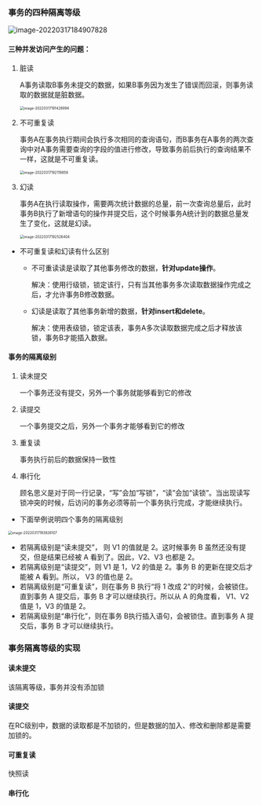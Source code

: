 ### 事务的四种隔离等级

![image-20220317184907828](https://ldt-typora.oss-cn-shenzhen.aliyuncs.com/img/image-20220317184907828.png)

#### 三种并发访问产生的问题：

1. 脏读

   A事务读取B事务未提交的数据，如果B事务因为发生了错误而回滚，则事务读取的数据就是脏数据。

   <img src="https://ldt-typora.oss-cn-shenzhen.aliyuncs.com/img/image-20220317191428994.png" alt="image-20220317191428994" style="zoom:50%;" />

2. 不可重复读

   事务A在事务执行期间会执行多次相同的查询语句，而B事务在A事务的两次查询中对A事务需要查询的字段的值进行修改，导致事务前后执行的查询结果不一样，这就是不可重复读。

   <img src="https://ldt-typora.oss-cn-shenzhen.aliyuncs.com/img/image-20220317192119858.png" alt="image-20220317192119858" style="zoom:50%;" />

3. 幻读

   事务A在执行读取操作，需要两次统计数据的总量，前一次查询总量后，此时事务B执行了新增语句的操作并提交后，这个时候事务A统计到的数据总量发生了变化，这就是幻读。

   <img src="https://ldt-typora.oss-cn-shenzhen.aliyuncs.com/img/image-20220317192526404.png" alt="image-20220317192526404" style="zoom:50%;" />

- 不可重复读和幻读有什么区别

  - 不可重读读是读取了其他事务修改的数据，**针对update操作**。

    解决：使用行级锁，锁定该行，只有当其他事务多次读取数据操作完成之后，才允许事务B修改数据。

  - 幻读是读取了其他事务新增的数据，**针对insert和delete**。

    解决：使用表级锁，锁定该表，事务A多次读取数据完成之后才释放该锁，事务B才能插入数据。



#### 事务的隔离级别

1. 读未提交

   一个事务还没有提交，另外一个事务就能够看到它的修改

2. 读提交

   一个事务提交之后，另外一个事务才能够看到它的修改

3. 重复读

   事务执行前后的数据保持一致性

4. 串行化

   顾名思义是对于同一行记录，“写”会加“写锁”，“读”会加“读锁”。当出现读写锁冲突的时候，后访问的事务必须等前一个事务执行完成，才能继续执行。



- 下面举例说明四个事务的隔离级别

<img src="https://ldt-typora.oss-cn-shenzhen.aliyuncs.com/img/image-20220317193826107.png" alt="image-20220317193826107" style="zoom:50%;" />

- 若隔离级别是“读未提交”， 则 V1 的值就是 2。这时候事务 B 虽然还没有提交，但是结果已经被 A 看到了。因此，V2、V3 也都是 2。
- 若隔离级别是“读提交”，则 V1 是 1，V2 的值是 2。事务 B 的更新在提交后才能被 A 看到。所以， V3 的值也是 2。
- 若隔离级别是“可重复读”，则在事务 B 执行“将 1 改成 2”的时候，会被锁住。直到事务 A 提交后，事务 B 才可以继续执行。所以从 A 的角度看， V1、V2 值是 1，V3 的值是 2。
- 若隔离级别是“串行化”，则在事务 B执行插入语句，会被锁住。直到事务 A 提交后，事务 B 才可以继续执行。



### 事务隔离等级的实现

#### 读未提交

该隔离等级，事务并没有添加锁

#### 读提交

在RC级别中，数据的读取都是不加锁的，但是数据的加入、修改和删除都是需要加锁的。

#### 可重复读

快照读

#### 串行化